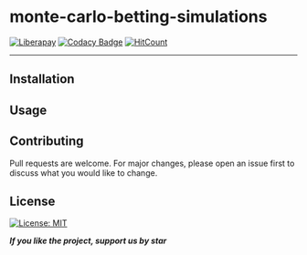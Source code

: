 # monte-carlo-betting-simulations
[![Liberapay](https://img.shields.io/liberapay/receives/xandao6)](https://liberapay.com/xandao6/)
[![Codacy Badge](https://api.codacy.com/project/badge/Grade/719a1973f4fd48ffa89b13aecc214482)](https://www.codacy.com/manual/xandao6/monte-carlo-betting-simulations?utm_source=github.com&amp;utm_medium=referral&amp;utm_content=xandao6/monte-carlo-betting-simulations&amp;utm_campaign=Badge_Grade)
[![HitCount](http://hits.dwyl.io/xandao6/monte-carlo-betting-simulations.svg)](http://hits.dwyl.io/xandao6/monte-carlo-betting-simulations)

---

## Installation

## Usage

## Contributing
Pull requests are welcome. For major changes, please open an issue first to discuss what you would like to change.

## License
[![License: MIT](https://img.shields.io/badge/License-MIT-green.svg)](https://github.com/xandao6/monte-carlo-betting-simulations/blob/master/LICENSE)

***If you like the project, support us by star***
